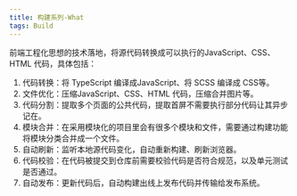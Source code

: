 ```yaml
---
title: 构建系列-What
tags: Build
---
```


前端工程化思想的技术落地，将源代码转换成可以执行的JavaScript、CSS、HTML 代码，具体包括：

1. 代码转换：将 TypeScript 编译成JavaScript、将 SCSS 编译成 CSS等。
2. 文件优化：压缩JavaScript、CSS、HTML 代码，压缩合并图片等。
3. 代码分割：提取多个页面的公共代码，提取首屏不需要执行部分代码让其异步记在。
4. 模块合并：在采用模块化的项目里会有很多个模块和文件，需要通过构建功能将模块分类合并成一个文件。
5. 自动刷新：监听本地源代码变化，自动重新构建、刷新浏览器。
6. 代码校验：在代码被提交到仓库前需要校验代码是否符合规范，以及单元测试是否通过。
7. 自动发布：更新代码后，自动构建出线上发布代码并传输给发布系统。